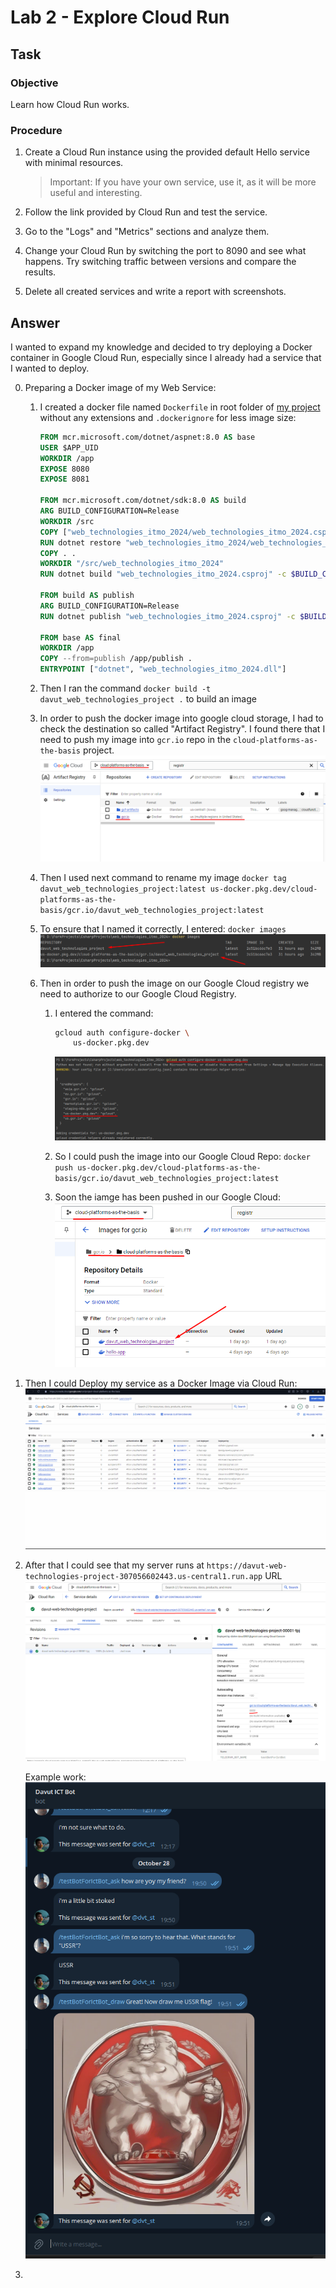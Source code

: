 # Lab 2 - Explore Cloud Run
## Task

### Objective
Learn how Cloud Run works.

### Procedure

1. Create a Cloud Run instance using the provided default Hello service with minimal resources. 

    > Important: If you have your own service, use it, as it will be more useful and interesting.

2. Follow the link provided by Cloud Run and test the service.

3. Go to the "Logs" and "Metrics" sections and analyze them.

4. Change your Cloud Run by switching the port to 8090 and see what happens. Try switching traffic between versions and compare the results.

5. Delete all created services and write a report with screenshots.

## Answer

I wanted to expand my knowledge and decided to try deploying a Docker container in Google Cloud Run, especially since I already had a service that I wanted to deploy.

0. Preparing a Docker image of my Web Service:

    1. I created a docker file named `Dockerfile` in root folder of [my project](https://github.com/DavutSukhankuliev/web_technologies_itmo_2024/tree/test/cloud-run-docker-feature) without any extensions and `.dockerignore` for less image size:

        ```dockerfile
        FROM mcr.microsoft.com/dotnet/aspnet:8.0 AS base
        USER $APP_UID
        WORKDIR /app
        EXPOSE 8080
        EXPOSE 8081

        FROM mcr.microsoft.com/dotnet/sdk:8.0 AS build
        ARG BUILD_CONFIGURATION=Release
        WORKDIR /src
        COPY ["web_technologies_itmo_2024/web_technologies_itmo_2024.csproj", "web_technologies_itmo_2024/"]
        RUN dotnet restore "web_technologies_itmo_2024/web_technologies_itmo_2024.csproj"
        COPY . .
        WORKDIR "/src/web_technologies_itmo_2024"
        RUN dotnet build "web_technologies_itmo_2024.csproj" -c $BUILD_CONFIGURATION -o /app/build

        FROM build AS publish
        ARG BUILD_CONFIGURATION=Release
        RUN dotnet publish "web_technologies_itmo_2024.csproj" -c $BUILD_CONFIGURATION -o /app/publish /p:UseAppHost=false

        FROM base AS final
        WORKDIR /app
        COPY --from=publish /app/publish .
        ENTRYPOINT ["dotnet", "web_technologies_itmo_2024.dll"]
        ```

    2. Then I ran the command `docker build -t davut_web_technologies_project .` to build an image

    3. In order to push the docker image into google cloud storage, I had to check the destination so called "Artifact Registry". I found there that I need to push my image into `gcr.io` repo in the `cloud-platforms-as-the-basis` project.
    ![Screenshot from Artifact Registry](../media/lab2/0_1_DockerDestinationToPush.png)

    4. Then I used next command to rename my image `docker tag davut_web_technologies_project:latest us-docker.pkg.dev/cloud-platforms-as-the-basis/gcr.io/davut_web_technologies_project:latest`

    5. To ensure that I named it correctly, I entered: `docker images`
    ![Screenshot from terminal with images](../media/lab2/0_2_DockerCheckRepo.png)

    6. Then in order to push the image on our Google Cloud registry we need to authorize to our Google Cloud Registry. 

        1. I entered the command:
            ```bash
            gcloud auth configure-docker \
                us-docker.pkg.dev
            ```
            ![Screenshot of configured credentials](../media/lab2/0_3_GCloudCredentialsAdded.png)

        2. So I could push the image into our Google Cloud Repo: `docker push us-docker.pkg.dev/cloud-platforms-as-the-basis/gcr.io/davut_web_technologies_project:latest `

        3. Soon the iamge has been pushed in our Google Cloud:
            ![Screenshot of Docker images](../media/lab2/0_4_DockerImagesPushed.png) 

1. Then I could Deploy my service as a Docker Image via Cloud Run:
![Giff: Deploy a Service via Cloud Run](../media/lab2/1_DeployDockerImageInCloudRun.gif)

2. After that I could see that my server runs at `https://davut-web-technologies-project-307056602443.us-central1.run.app` URL
![Screenshot: Service Running](../media/lab2/2_1_DeployedService.png)
    
    Example work:
    ![Service is working!](../media/lab2/2_2_ExampleWorkOfService.png)

3. 